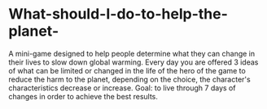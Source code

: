 # What-should-I-do-to-help-the-planet-
A mini-game designed to help people determine what they can change in their lives to slow down global warming. Every day you are offered 3 ideas of what can be limited or changed in the life of the hero of the game to reduce the harm to the planet, depending on the choice, the character's characteristics decrease or increase. Goal: to live through 7 days of changes in order to achieve the best results.
